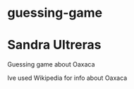 # guessing-game

# Sandra Ultreras

Guessing game about Oaxaca

Ive used Wikipedia for info about Oaxaca
